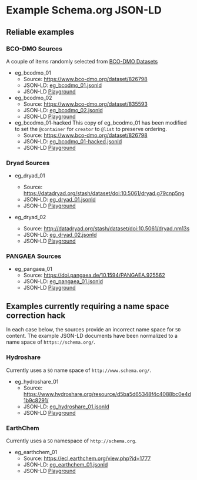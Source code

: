 # Example Schema.org JSON-LD

## Reliable examples

### BCO-DMO Sources

A couple of items randomly selected from [BCO-DMO Datasets](https://www.bco-dmo.org/search/dataset)

- eg_bcodmo_01
  - Source: https://www.bco-dmo.org/dataset/826798
  - JSON-LD: [eg_bcodmo_01.jsonld](eg_01.jsonld)
  - JSON-LD [Playground](https://json-ld.org/playground/#startTab=tab-expanded&json-ld=https%3A%2F%2Fraw.githubusercontent.com%2FDataONEorg%2FSlenderNodes%2Fschema-org-indexing%2Fschema_org_indexing%2Fexamples%2Feg_bcodmo_01.jsonld)
- eg_bcodmo_02
  - Source: https://www.bco-dmo.org/dataset/835593
  - JSON-LD: [eg_bcodmo_02.jsonld](eg_02.jsonld)
  - JSON-LD [Playground](https://json-ld.org/playground/#startTab=tab-expanded&json-ld=https%3A%2F%2Fraw.githubusercontent.com%2FDataONEorg%2FSlenderNodes%2Fschema-org-indexing%2Fschema_org_indexing%2Fexamples%2Feg_bcodmo_02.jsonld)
- eg_bcodmo_01-hacked This copy of eg_bcodmo_01 has been modified to set the `@container` for `creator` to `@list` to preserve ordering.
  - Source: https://www.bco-dmo.org/dataset/826798
  - JSON-LD: [eg_bcodmo_01-hacked.jsonld](eg_01.jsonld)
  - JSON-LD [Playground](https://json-ld.org/playground/#startTab=tab-expanded&json-ld=https%3A%2F%2Fraw.githubusercontent.com%2FDataONEorg%2FSlenderNodes%2Fschema-org-indexing%2Fschema_org_indexing%2Fexamples%2Feg_bcodmo_01-hacked.jsonld)

### Dryad Sources

- eg_dryad_01
  - Source: https://datadryad.org/stash/dataset/doi:10.5061/dryad.g79cnp5ng
  - JSON-LD: [eg_dryad_01.jsonld](eg_dryad_01.jsonld)
  - JSON-LD [Playground](https://json-ld.org/playground/#startTab=tab-expanded&json-ld=https%3A%2F%2Fraw.githubusercontent.com%2FDataONEorg%2FSlenderNodes%2Fschema-org-indexing%2Fschema_org_indexing%2Fexamples%2Feg_dryad_01.jsonld)

- eg_dryad_02
  - Source: http://datadryad.org/stash/dataset/doi:10.5061/dryad.nm13s
  - JSON-LD: [eg_dryad_02.jsonld](eg_dryad_02.jsonld)
  - JSON-LD [Playground](https://json-ld.org/playground/#startTab=tab-expanded&json-ld=https%3A%2F%2Fraw.githubusercontent.com%2FDataONEorg%2FSlenderNodes%2Fschema-org-indexing%2Fschema_org_indexing%2Fexamples%2Feg_dryad_02.jsonld)

### PANGAEA Sources

- eg_pangaea_01
  - Source: https://doi.pangaea.de/10.1594/PANGAEA.925562
  - JSON-LD: [eg_pangaea_01.jsonld](eg_pangaea_01.jsonld)
  - JSON-LD [Playground](https://json-ld.org/playground/#startTab=tab-expanded&json-ld=https%3A%2F%2Fraw.githubusercontent.com%2FDataONEorg%2FSlenderNodes%2Fschema-org-indexing%2Fschema_org_indexing%2Fexamples%2Feg_pangaea_01.jsonld)

## Examples currently requiring a name space correction hack

In each case below, the sources provide an incorrect name space for `SO` content. The example JSON-LD documents have been normalized to a name space of 
`https://schema.org/`.

### Hydroshare

Currently uses a `SO` name space of `http://www.schema.org/`.

- eg_hydroshare_01
  - Source: https://www.hydroshare.org/resource/d5ba5d65348f4c4088bc0e4d1b9c8291/
  - JSON-LD: [eg_hydroshare_01.jsonld](eg_hydroshare_01.jsonld)
  - JSON-LD [Playground](https://json-ld.org/playground/#startTab=tab-expanded&json-ld=https%3A%2F%2Fraw.githubusercontent.com%2FDataONEorg%2FSlenderNodes%2Fschema-org-indexing%2Fschema_org_indexing%2Fexamples%2Feg_hydroshare_01.jsonld)

### EarthChem

Currently uses a `SO` namespace of `http://schema.org`.

- eg_earthchem_01
  - Source: https://ecl.earthchem.org/view.php?id=1777
  - JSON-LD: [eg_earthchem_01.jsonld](eg_earthchem_01.jsonld)
  - JSON-LD [Playground](https://json-ld.org/playground/#startTab=tab-expanded&json-ld=https%3A%2F%2Fraw.githubusercontent.com%2FDataONEorg%2FSlenderNodes%2Fschema-org-indexing%2Fschema_org_indexing%2Fexamples%2Feg_earthchem_01.jsonld)

